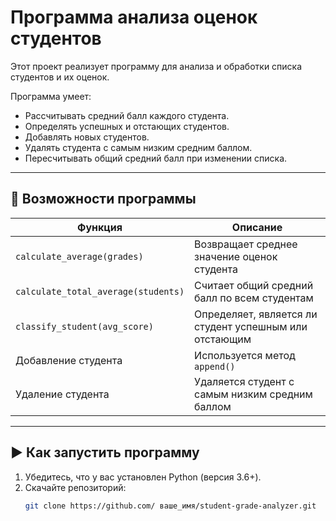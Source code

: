 # Программа анализа оценок студентов

Этот проект реализует программу для анализа и обработки списка студентов и их оценок.

Программа умеет:
- Рассчитывать средний балл каждого студента.
- Определять успешных и отстающих студентов.
- Добавлять новых студентов.
- Удалять студента с самым низким средним баллом.
- Пересчитывать общий средний балл при изменении списка.

---

## 🧾 Возможности программы

| Функция | Описание |
|--------|----------|
| `calculate_average(grades)` | Возвращает среднее значение оценок студента |
| `calculate_total_average(students)` | Считает общий средний балл по всем студентам |
| `classify_student(avg_score)` | Определяет, является ли студент успешным или отстающим |
| Добавление студента | Используется метод `append()` |
| Удаление студента | Удаляется студент с самым низким средним баллом |

---

## ▶️ Как запустить программу

1. Убедитесь, что у вас установлен Python (версия 3.6+).
2. Скачайте репозиторий:
   ```bash
   git clone https://github.com/ ваше_имя/student-grade-analyzer.git
